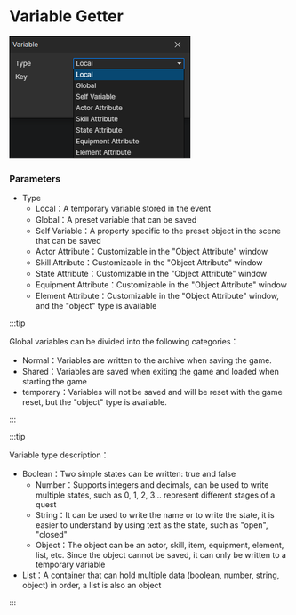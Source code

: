 # Variable Getter

![](img/variable-getter.png)

### Parameters

- Type
  - Local：A temporary variable stored in the event
  - Global：A preset variable that can be saved
  - Self Variable：A property specific to the preset object in the scene that can be saved
  - Actor Attribute：Customizable in the "Object Attribute" window
  - Skill Attribute：Customizable in the "Object Attribute" window
  - State Attribute：Customizable in the "Object Attribute" window
  - Equipment Attribute：Customizable in the "Object Attribute" window
  - Element Attribute：Customizable in the "Object Attribute" window, and the "object" type is available

:::tip

Global variables can be divided into the following categories：

- Normal：Variables are written to the archive when saving the game.
- Shared：Variables are saved when exiting the game and loaded when starting the game
- temporary：Variables will not be saved and will be reset with the game reset, but the "object" type is available.

:::

:::tip

Variable type description：

- Boolean：Two simple states can be written: true and false
  - Number：Supports integers and decimals, can be used to write multiple states, such as 0, 1, 2, 3... represent different stages of a quest
  - String：It can be used to write the name or to write the state, it is easier to understand by using text as the state, such as "open", "closed"
  - Object：The object can be an actor, skill, item, equipment, element, list, etc. Since the object cannot be saved, it can only be written to a temporary variable
- List：A container that can hold multiple data (boolean, number, string, object) in order, a list is also an object

:::
